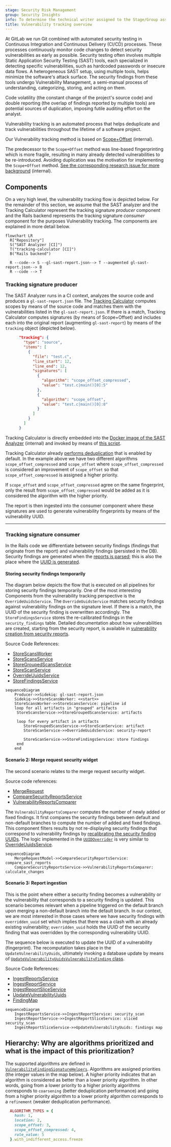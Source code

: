 ```yaml
---
stage: Security Risk Management
group: Security Insights
info: To determine the technical writer assigned to the Stage/Group associated with this page, see https://handbook.gitlab.com/handbook/product/ux/technical-writing/#assignments
title: Vulnerability tracking overview
---
```


At GitLab we run Git combined with automated security testing in Continuous
Integration and Continuous Delivery (CI/CD) processes. These processes
continuously monitor code changes to detect security vulnerabilities as early
as possible. Security testing often involves multiple Static Application
Security Testing (SAST) tools, each specialized in detecting specific
vulnerabilities, such as hardcoded passwords or insecure data flows. A
heterogeneous SAST setup, using multiple tools, helps minimize the software's
attack surface. The security findings from these tools undergo Vulnerability
Management, a semi-manual process of understanding, categorizing, storing, and
acting on them.

Code volatility (the constant change of the project's source code) and double reporting
(the overlap of findings reported by multiple tools) are potential sources of duplication,
imposing futile auditing effort on the analyst.

Vulnerability tracking is an automated process that helps deduplicate and
track vulnerabilities throughout the lifetime of a software project.

Our Vulnerability tracking method is based on [Scope+Offset](https://gitlab.com/gitlab-org/security-products/post-analyzers/tracking-calculator/-/blob/master/README.md) (internal).

The predecessor to the `Scope+Offset` method was line-based fingerprinting which is more
fragile, resulting in many already detected vulnerabilities to be re-introduced.
Avoiding duplication was the motivation for implementing the `Scope+Offset` method.
[See the corresponding research issue for more background](https://gitlab.com/groups/gitlab-org/-/epics/4626) (internal).

## Components

On a very high level, the vulnerability tracking flow is depicted below. For the remainder of this section, we assume that the SAST analyzer and the Tracking Calculator represent the tracking signature *producer* component and the Rails backend represents the tracking signature *consumer* component for the purposes Vulnerability tracking. The components are explained in more detail below.

``` mermaid
flowchart LR
  R["Repository"]
  S("SAST Analyzer [CI]")
  T("tracking-calculator [CI]")
  B("Rails backend")

  R --code--> S --gl-sast-report.json--> T --augmented gl-sast-report.json--> B
  R --code --> T
```

### Tracking signature producer

The SAST Analyzer runs in a CI context, analyzes the source code and produces a `gl-sast-report.json` file. The [Tracking Calculator](https://gitlab.com/gitlab-org/security-products/post-analyzers/tracking-calculator) computes scopes by means of the source code and matches them with the vulnerabilities listed in the `gl-sast-report.json`. If there is a match, Tracking Calculator computes signatures (by means of Scope+Offset) and includes each into the original report (augmenting `gl-sast-report`) by means of the `tracking` object (depicted below).

``` json
      "tracking": {
        "type": "source",
        "items": [
          {
            "file": "test.c",
            "line_start": 12,
            "line_end": 12,
            "signatures": [
              {
                "algorithm": "scope_offset_compressed",
                "value": "test.c|main()[0]:5"
              },
              {
                "algorithm": "scope_offset",
                "value": "test.c|main()[0]:8"
              }
            ]
          }
        ]
      }
```

Tracking Calculator is directly embedded into the [Docker image of the SAST Analyzer](https://gitlab.com/gitlab-org/security-products/analyzers/semgrep/-/blob/52bedd15745ddb6124662e0dcda331e2e64b000b/Dockerfile#L5) (internal)
and invoked by means of [this script](https://gitlab.com/gitlab-org/security-products/post-analyzers/scripts/-/blob/474cfd78054d97291155045eaef66aa3b7919368/start.sh).

Tracking Calculator already [performs deduplication](https://gitlab.com/gitlab-org/security-products/post-analyzers/tracking-calculator/-/blob/c7b6f255ad030e6b9da58c12fa87204b8df71129/trackinginfo/sast.go#L127)
that is enabled by default. In the example above we have two different
algorithms `scope_offset_compressed` and `scope_offset` where
`scope_offset_compressed` is considered an improvement of `scope_offset` so
that `scope_offset_compressed` is assigned a higher priority.

If `scope_offset` and `scope_offset_compressed` agree on the same fingerprint,
only the result from  `scope_offset_compressed` would be added as it is
considered the algorithm with the higher priority.

The report is then ingested into the consumer component where these signatures
are used to generate vulnerability fingerprints by means of the vulnerability
UUID.

---

### Tracking signature consumer

In the Rails code we differentiate between security findings (findings that
originate from the report) and vulnerability findings (persisted in the DB).
Security findings are generated when the [reports is parsed](https://gitlab.com/gitlab-org/gitlab/-/blob/e2f0c25d56d7ee5e85e00093331e55197fe66151/lib/gitlab/ci/parsers/security/common.rb#L98);
this is also the place where the [UUID is generated](https://gitlab.com/gitlab-org/gitlab/-/blob/415453f3bf788579f47fb8b471629beb1e063d56/app/services/security/vulnerability_uuid.rb#L6).

#### Storing security findings temporarily

The diagram below depicts the flow that is executed on all pipelines for
storing security findings temporarily. One of the most interesting Components
from the vulnerability tracking perspective is the `OverrideUuidsService`.
The `OverrideUuidsService` matches security findings against vulnerability findings on the signature level. If
there is a match, the UUID of the security finding is overwritten
accordingly. The `StoreFindingsService` stores the re-calibrated findings in
the `security_findings` table. Detailed documentation about how
vulnerabilities are created, starting from the security report, is available in
[vulnerability creation from security reports](security_report_ingestion_overview.md#vulnerability-creation-from-security-reports).

Source Code References:

- [StoreScansWorker](https://gitlab.com/gitlab-org/gitlab/-/blob/308529403c2d5ec0049b223cf444163bede4672e/ee/app/workers/security/store_scans_worker.rb#L19)
- [StoreScansService](https://gitlab.com/gitlab-org/gitlab/-/blob/308529403c2d5ec0049b223cf444163bede4672e/ee/app/services/security/store_scans_service.rb#L19)
- [StoreGroupedScansService](https://gitlab.com/gitlab-org/gitlab/-/blob/308529403c2d5ec0049b223cf444163bede4672e/ee/app/services/security/store_grouped_scans_service.rb#L60)
- [StoreScanService](https://gitlab.com/gitlab-org/gitlab/-/blob/master/ee/app/services/security/store_scan_service.rb#L47)
- [OverrideUuidsService](https://gitlab.com/gitlab-org/gitlab/-/blob/1b2cc434e43b533c0b393b8c319797e69745498e/ee/app/services/security/override_uuids_service.rb)
- [StoreFindingsService](https://gitlab.com/gitlab-org/gitlab/-/blob/308529403c2d5ec0049b223cf444163bede4672e/ee/app/services/security/store_findings_service.rb)

``` mermaid
sequenceDiagram
    Producer->>Sidekiq: gl-sast-report.json
    Sidekiq->>StoreScansWorker: <<start>>
    StoreScansWorker->>StoreScansService: pipeline id
    loop for all artifacts in "grouped" artifacts
     StoreScansService->>StoreGroupedScansService: artifacts

     loop for every artifact in artifacts
        StoreGroupedScansService->>StoreScanService: artifact
        StoreScanService->>OverrideUuidsService: security-report

        StoreScanService->>StoreFindingsService: store findings
     end
    end
```

#### Scenario 2: Merge request security widget

The second scenario relates to the merge request security widget.

Source code references:

- [MergeRequest](https://gitlab.com/gitlab-org/gitlab/-/blob/1172e63f2485b8f3690895a3798f067429d98732/app/models/merge_request.rb?page=2#L1975)
- [CompareSecurityReportsService](https://gitlab.com/gitlab-org/gitlab/-/blob/1172e63f2485b8f3690895a3798f067429d98732/ee/app/services/ci/compare_security_reports_service.rb#L10)
- [VulnerabilityReportsComparer](https://gitlab.com/gitlab-org/gitlab/-/blob/da6e2037cd494ac8b73bc3ee9e69009c4cdcf124/ee/lib/gitlab/ci/reports/security/vulnerability_reports_comparer.rb#L96)

The `VulnerabilityReportsComparer` computes the number of newly added or fixed
findings. It first compares the security findings between default and
non-default branches to compute the number of added and fixed findings. This
component filters results by not re-displaying security findings that
correspond to vulnerability findings by [recalibrating the security finding UUIDs](https://gitlab.com/gitlab-org/gitlab/-/blob/master/ee/lib/gitlab/ci/reports/security/vulnerability_reports_comparer.rb#L70).
The logic implemented in the
[`UUIDOverrider`](https://gitlab.com/gitlab-org/gitlab/-/blob/1172e63f2485b8f3690895a3798f067429d98732/ee/lib/gitlab/ci/reports/security/vulnerability_reports_comparer.rb#L161)
is very similar to
[OverrideUuidsService](https://gitlab.com/gitlab-org/gitlab/-/blob/308529403c2d5ec0049b223cf444163bede4672e/ee/app/services/security/store_scan_service.rb#L47).

``` mermaid
sequenceDiagram
    MergeRequestModel->>CompareSecurityReportsService: compare_sast_reports
    CompareSecurityReportsService->>VulnerabilityReportsComparer: calculate_changes
```

#### Scenario 3: Report ingestion

This is the point where either a security finding becomes a vulnerability or the
vulnerability that corresponds to a security finding is updated. This scenario
becomes relevant when a pipeline triggered on the default branch upon merging a
non-default branch into the default branch. In our context, we are most
interested in those cases where we have security findings with
`overridden_uuid` set which implies that there was a clash with an already
existing vulnerability; `overridden_uuid` holds the UUID of the security
finding that was overridden by the corresponding vulnerability UUID.

The sequence below is executed to update the UUID of a vulnerability
(fingerprint). The recomputation takes place in the
`UpdateVulnerabilityUuids`, ultimately invoking a database update by means of
[`UpdateVulnerabilityUuidsVulnerabilityFinding` class](https://gitlab.com/gitlab-org/gitlab/-/blob/1b2cc434e43b533c0b393b8c319797e69745498e/ee/app/services/security/ingestion/tasks/update_vulnerability_uuids/vulnerability_findings.rb).

Source Code References:

- [IngestReportsService](https://gitlab.com/gitlab-org/gitlab/-/blob/1b2cc434e43b533c0b393b8c319797e69745498e/ee/app/services/security/ingestion/ingest_reports_service.rb#L55)
- [IngestReportService](https://gitlab.com/gitlab-org/gitlab/-/blob/1b2cc434e43b533c0b393b8c319797e69745498e/ee/app/services/security/ingestion/ingest_report_service.rb#L41)
- [IngestReportSliceService](https://gitlab.com/gitlab-org/gitlab/-/blob/1b2cc434e43b533c0b393b8c319797e69745498e/ee/app/services/security/ingestion/ingest_report_slice_service.rb#L37)
- [UpdateVulnerabilityUuids](https://gitlab.com/gitlab-org/gitlab/-/blob/1b2cc434e43b533c0b393b8c319797e69745498e/ee/app/services/security/ingestion/tasks/update_vulnerability_uuids.rb#L67)
- [FindingMap](https://gitlab.com/gitlab-org/gitlab/-/blob/1b2cc434e43b533c0b393b8c319797e69745498e/ee/app/services/security/ingestion/finding_map.rb)

``` mermaid
sequenceDiagram
    IngestReportsService->>IngestReportService: security_scan
    IngestReportService->>IngestReportSliceService: sliced security_scan
    IngestReportSliceService->>UpdateVulnerabilityUuids: findings map
```

## Hierarchy: Why are algorithms prioritized and what is the impact of this prioritization?

The supported algorithms are defined in [`VulnerabilityFindingSignatureHelpers`](https://gitlab.com/gitlab-org/gitlab/-/blob/1172e63f2485b8f3690895a3798f067429d98732/app/models/concerns/vulnerability_finding_signature_helpers.rb). Algorithms are assigned priorities (the integer values in the map below). A higher priority indicates that an algorithm is considered as better than a lower priority algorithm. In other words, going from a lower priority to a higher priority algorithms corresponds to `coarsening` (better deduplication performance) and going from a higher priority algorithm to a lower priority algorithm corresponds to a `refinement` (weaker deduplication performance).

``` ruby
  ALGORITHM_TYPES = {
    hash: 1,
    location: 2,
    scope_offset: 3,
    scope_offset_compressed: 4,
    rule_value: 5
  }.with_indifferent_access.freeze
```
